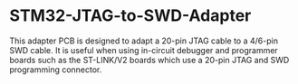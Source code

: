 # STM32-JTAG-to-SWD-Adapter
This adapter PCB is designed to adapt a 20-pin JTAG cable to a 4/6-pin SWD cable. It is useful when using in-circuit debugger and programmer boards such as the ST-LINK/V2 boards which use a 20-pin JTAG and SWD programming connector.

